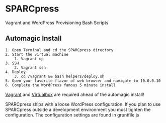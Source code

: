 # SPARCpress
Va​grant and WordPress Pro​visioning Bash Scripts
## Automagic Install
	1. Open Terminal and cd the SPARCpress directory
	2. Start the virtual machine 
		1. Vagrant up
	3. SSH 
		2. Vagrant ssh
	4. Deploy
		3. cd /vagrant && bash helpers/deploy.sh
	5. Open your favorite flavor of web browser and navigate to 10.0.0.10
	6. Complete the WordPress famous 5 minute install		
[Vagrant](https://www.vagrantup.com/downloads.html) and [Virtualbox](https://www.virtualbox.org/wiki/Downloads) are required ahead of the automagic install!

SPARCpress ships with a loose WordPress configuration. If you plan to use SPARCpress outside a development environment you must tighten the configuration. The configuration settings are found in gruntfile.js
